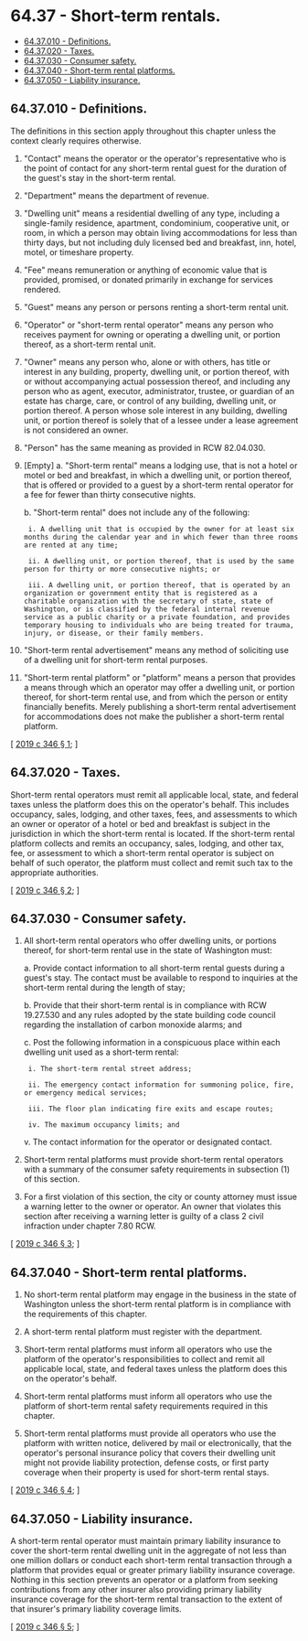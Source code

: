 # 64.37 - Short-term rentals.
* [64.37.010 - Definitions.](#6437010---definitions)
* [64.37.020 - Taxes.](#6437020---taxes)
* [64.37.030 - Consumer safety.](#6437030---consumer-safety)
* [64.37.040 - Short-term rental platforms.](#6437040---short-term-rental-platforms)
* [64.37.050 - Liability insurance.](#6437050---liability-insurance)
## 64.37.010 - Definitions.
The definitions in this section apply throughout this chapter unless the context clearly requires otherwise.

1. "Contact" means the operator or the operator's representative who is the point of contact for any short-term rental guest for the duration of the guest's stay in the short-term rental.

2. "Department" means the department of revenue.

3. "Dwelling unit" means a residential dwelling of any type, including a single-family residence, apartment, condominium, cooperative unit, or room, in which a person may obtain living accommodations for less than thirty days, but not including duly licensed bed and breakfast, inn, hotel, motel, or timeshare property.

4. "Fee" means remuneration or anything of economic value that is provided, promised, or donated primarily in exchange for services rendered.

5. "Guest" means any person or persons renting a short-term rental unit.

6. "Operator" or "short-term rental operator" means any person who receives payment for owning or operating a dwelling unit, or portion thereof, as a short-term rental unit.

7. "Owner" means any person who, alone or with others, has title or interest in any building, property, dwelling unit, or portion thereof, with or without accompanying actual possession thereof, and including any person who as agent, executor, administrator, trustee, or guardian of an estate has charge, care, or control of any building, dwelling unit, or portion thereof. A person whose sole interest in any building, dwelling unit, or portion thereof is solely that of a lessee under a lease agreement is not considered an owner.

8. "Person" has the same meaning as provided in RCW 82.04.030.

9. [Empty]
    a. "Short-term rental" means a lodging use, that is not a hotel or motel or bed and breakfast, in which a dwelling unit, or portion thereof, that is offered or provided to a guest by a short-term rental operator for a fee for fewer than thirty consecutive nights.

    b. "Short-term rental" does not include any of the following:

        i. A dwelling unit that is occupied by the owner for at least six months during the calendar year and in which fewer than three rooms are rented at any time;

        ii. A dwelling unit, or portion thereof, that is used by the same person for thirty or more consecutive nights; or

        iii. A dwelling unit, or portion thereof, that is operated by an organization or government entity that is registered as a charitable organization with the secretary of state, state of Washington, or is classified by the federal internal revenue service as a public charity or a private foundation, and provides temporary housing to individuals who are being treated for trauma, injury, or disease, or their family members.

10. "Short-term rental advertisement" means any method of soliciting use of a dwelling unit for short-term rental purposes.

11. "Short-term rental platform" or "platform" means a person that provides a means through which an operator may offer a dwelling unit, or portion thereof, for short-term rental use, and from which the person or entity financially benefits. Merely publishing a short-term rental advertisement for accommodations does not make the publisher a short-term rental platform.

\[ [2019 c 346 § 1](http://lawfilesext.leg.wa.gov/biennium/2019-20/Pdf/Bills/Session%20Laws/House/1798-S.SL.pdf?cite=2019%20c%20346%20§%201); \]

## 64.37.020 - Taxes.
Short-term rental operators must remit all applicable local, state, and federal taxes unless the platform does this on the operator's behalf. This includes occupancy, sales, lodging, and other taxes, fees, and assessments to which an owner or operator of a hotel or bed and breakfast is subject in the jurisdiction in which the short-term rental is located. If the short-term rental platform collects and remits an occupancy, sales, lodging, and other tax, fee, or assessment to which a short-term rental operator is subject on behalf of such operator, the platform must collect and remit such tax to the appropriate authorities.

\[ [2019 c 346 § 2](http://lawfilesext.leg.wa.gov/biennium/2019-20/Pdf/Bills/Session%20Laws/House/1798-S.SL.pdf?cite=2019%20c%20346%20§%202); \]

## 64.37.030 - Consumer safety.
1. All short-term rental operators who offer dwelling units, or portions thereof, for short-term rental use in the state of Washington must:

    a. Provide contact information to all short-term rental guests during a guest's stay. The contact must be available to respond to inquiries at the short-term rental during the length of stay;

    b. Provide that their short-term rental is in compliance with RCW 19.27.530 and any rules adopted by the state building code council regarding the installation of carbon monoxide alarms; and

    c. Post the following information in a conspicuous place within each dwelling unit used as a short-term rental:

        i. The short-term rental street address;

        ii. The emergency contact information for summoning police, fire, or emergency medical services;

        iii. The floor plan indicating fire exits and escape routes;

        iv. The maximum occupancy limits; and

    v. The contact information for the operator or designated contact.

2. Short-term rental platforms must provide short-term rental operators with a summary of the consumer safety requirements in subsection (1) of this section.

3. For a first violation of this section, the city or county attorney must issue a warning letter to the owner or operator. An owner that violates this section after receiving a warning letter is guilty of a class 2 civil infraction under chapter 7.80 RCW.

\[ [2019 c 346 § 3](http://lawfilesext.leg.wa.gov/biennium/2019-20/Pdf/Bills/Session%20Laws/House/1798-S.SL.pdf?cite=2019%20c%20346%20§%203); \]

## 64.37.040 - Short-term rental platforms.
1. No short-term rental platform may engage in the business in the state of Washington unless the short-term rental platform is in compliance with the requirements of this chapter.

2. A short-term rental platform must register with the department.

3. Short-term rental platforms must inform all operators who use the platform of the operator's responsibilities to collect and remit all applicable local, state, and federal taxes unless the platform does this on the operator's behalf.

4. Short-term rental platforms must inform all operators who use the platform of short-term rental safety requirements required in this chapter.

5. Short-term rental platforms must provide all operators who use the platform with written notice, delivered by mail or electronically, that the operator's personal insurance policy that covers their dwelling unit might not provide liability protection, defense costs, or first party coverage when their property is used for short-term rental stays.

\[ [2019 c 346 § 4](http://lawfilesext.leg.wa.gov/biennium/2019-20/Pdf/Bills/Session%20Laws/House/1798-S.SL.pdf?cite=2019%20c%20346%20§%204); \]

## 64.37.050 - Liability insurance.
A short-term rental operator must maintain primary liability insurance to cover the short-term rental dwelling unit in the aggregate of not less than one million dollars or conduct each short-term rental transaction through a platform that provides equal or greater primary liability insurance coverage. Nothing in this section prevents an operator or a platform from seeking contributions from any other insurer also providing primary liability insurance coverage for the short-term rental transaction to the extent of that insurer's primary liability coverage limits.

\[ [2019 c 346 § 5](http://lawfilesext.leg.wa.gov/biennium/2019-20/Pdf/Bills/Session%20Laws/House/1798-S.SL.pdf?cite=2019%20c%20346%20§%205); \]

